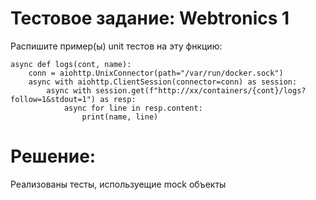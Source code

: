 # Тестовое задание: Webtronics 1

Распишите пример(ы) unit тестов на эту фнкцию:

    async def logs(cont, name):
        conn = aiohttp.UnixConnector(path="/var/run/docker.sock")
        async with aiohttp.ClientSession(connector=conn) as session:
            async with session.get(f"http://xx/containers/{cont}/logs?follow=1&stdout=1") as resp:
                async for line in resp.content:
                    print(name, line)

# Решение:

Реализованы тесты, используещие mock объекты
